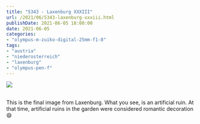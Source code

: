 ```yaml
---
title: "5343 - Laxenburg XXXIII"
url: /2021/06/5343-laxenburg-xxxiii.html
publishDate: 2021-06-05 18:00:00
date: 2021-06-05
categories:
- "olympus-m-zuiko-digital-25mm-f1-8"
tags:
- "austria"
- "niederosterreich"
- "laxenburg"
- "olympus-pen-f"
---
```

<div class="container">
<div class="center"><a target="_blank" href="https://d25zfm9zpd7gm5.cloudfront.net/1200x1200/2019/20190422_140547_lr.jpg"><img class="webfeedsFeaturedVisual" src="https://d25zfm9zpd7gm5.cloudfront.net/0600x0600/2019/20190422_140547_lr.jpg" /></a></div>
</div>
<br />

This is the final image from Laxenburg. What you see, is an
artificial ruin. At that time, artificial ruins in the
garden were considered romantic decoration :smile:
